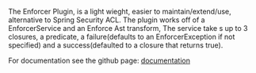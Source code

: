 The Enforcer Plugin, is a light wieght, easier to maintain/extend/use, alternative to Spring Security ACL. The plugin works off of a EnforcerService and an Enforce Ast transform, The service take s up to 3 closures, a predicate, a failure(defaults to an EnforcerException if not specified) and a success(defaulted to a closure that returns true).

For documentation see the github page:
[documentation](https://virtualdogbert.github.io/Enforcer)
